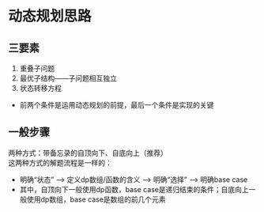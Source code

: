 # 动态规划思路
## 三要素
1. 重叠子问题  
2. 最优子结构——子问题相互独立    
3. 状态转移方程  
- 前两个条件是运用动态规划的前提，最后一个条件是实现的关键

## 一般步骤
两种方式：带备忘录的自顶向下、自底向上（推荐）  
这两种方式的解题流程是一样的：  
- 明确“状态” --> 定义dp数组/函数的含义 --> 明确“选择” --> 明确base case  
- 其中，自顶向下一般使用dp函数，base case是递归结束的条件；自底向上一般使用dp数组，base case是数组的前几个元素  
  